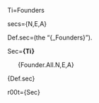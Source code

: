 Ti=Founders

secs={N,E,A}

Def.sec=(the “{_Founders}”).

Sec=<b>{Ti}</b><br><ul type="none"><li>{Founder.All.N,E,A}</ul>{Def.sec}

r00t={Sec}